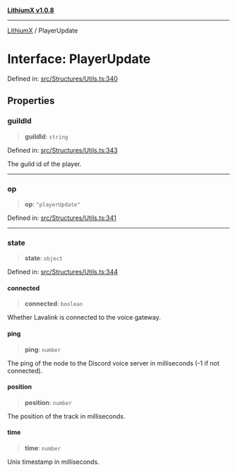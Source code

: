 [**LithiumX v1.0.8**](../README.md)

***

[LithiumX](../globals.md) / PlayerUpdate

# Interface: PlayerUpdate

Defined in: [src/Structures/Utils.ts:340](https://github.com/anantix-network/LithiumX/blob/6d83bed841f7c0d8766531c5310768bcb05e7f91/src/Structures/Utils.ts#L340)

## Properties

### guildId

> **guildId**: `string`

Defined in: [src/Structures/Utils.ts:343](https://github.com/anantix-network/LithiumX/blob/6d83bed841f7c0d8766531c5310768bcb05e7f91/src/Structures/Utils.ts#L343)

The guild id of the player.

***

### op

> **op**: `"playerUpdate"`

Defined in: [src/Structures/Utils.ts:341](https://github.com/anantix-network/LithiumX/blob/6d83bed841f7c0d8766531c5310768bcb05e7f91/src/Structures/Utils.ts#L341)

***

### state

> **state**: `object`

Defined in: [src/Structures/Utils.ts:344](https://github.com/anantix-network/LithiumX/blob/6d83bed841f7c0d8766531c5310768bcb05e7f91/src/Structures/Utils.ts#L344)

#### connected

> **connected**: `boolean`

Whether Lavalink is connected to the voice gateway.

#### ping

> **ping**: `number`

The ping of the node to the Discord voice server in milliseconds (-1 if not connected).

#### position

> **position**: `number`

The position of the track in milliseconds.

#### time

> **time**: `number`

Unix timestamp in milliseconds.
